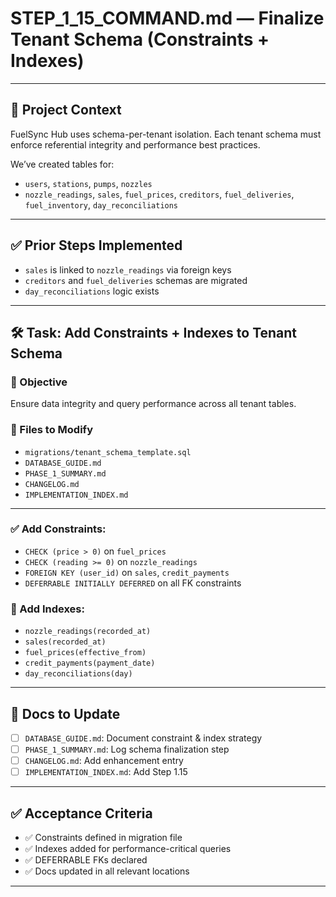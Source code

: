 # STEP\_1\_15\_COMMAND.md — Finalize Tenant Schema (Constraints + Indexes)

---

## 🧠 Project Context

FuelSync Hub uses schema-per-tenant isolation. Each tenant schema must enforce referential integrity and performance best practices.

We’ve created tables for:

* `users`, `stations`, `pumps`, `nozzles`
* `nozzle_readings`, `sales`, `fuel_prices`, `creditors`, `fuel_deliveries`, `fuel_inventory`, `day_reconciliations`

---

## ✅ Prior Steps Implemented

* `sales` is linked to `nozzle_readings` via foreign keys
* `creditors` and `fuel_deliveries` schemas are migrated
* `day_reconciliations` logic exists

---

## 🛠 Task: Add Constraints + Indexes to Tenant Schema

### 🎯 Objective

Ensure data integrity and query performance across all tenant tables.

### 📂 Files to Modify

* `migrations/tenant_schema_template.sql`
* `DATABASE_GUIDE.md`
* `PHASE_1_SUMMARY.md`
* `CHANGELOG.md`
* `IMPLEMENTATION_INDEX.md`

---

### ✅ Add Constraints:

* `CHECK (price > 0)` on `fuel_prices`
* `CHECK (reading >= 0)` on `nozzle_readings`
* `FOREIGN KEY (user_id)` on `sales`, `credit_payments`
* `DEFERRABLE INITIALLY DEFERRED` on all FK constraints

### 🧠 Add Indexes:

* `nozzle_readings(recorded_at)`
* `sales(recorded_at)`
* `fuel_prices(effective_from)`
* `credit_payments(payment_date)`
* `day_reconciliations(day)`

---

## 📓 Docs to Update

* [ ] `DATABASE_GUIDE.md`: Document constraint & index strategy
* [ ] `PHASE_1_SUMMARY.md`: Log schema finalization step
* [ ] `CHANGELOG.md`: Add enhancement entry
* [ ] `IMPLEMENTATION_INDEX.md`: Add Step 1.15

---

## ✅ Acceptance Criteria

* ✅ Constraints defined in migration file
* ✅ Indexes added for performance-critical queries
* ✅ DEFERRABLE FKs declared
* ✅ Docs updated in all relevant locations

---
